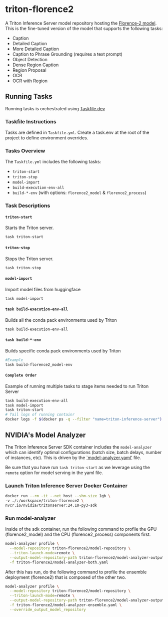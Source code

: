 # triton-florence2
A Triton Inference Server model repository hosting the
[Florence-2 model](https://huggingface.co/mrhendrey/Florence-2-large-ft-safetensors).
This is the fine-tuned version of the model that supports the following tasks:

* Caption
* Detailed Caption
* More Detailed Caption
* Caption to Phrase Grounding (requires a text prompt)
* Object Detection
* Dense Region Caption
* Region Proposal
* OCR
* OCR with Region

## Running Tasks
Running tasks is orchestrated using [Taskfile.dev](https://taskfile.dev)

### Taskfile Instructions
Tasks are defined in `Taskfile.yml`. Create a task.env at the root of the project
to define environment overrides.

### Tasks Overview
The `Taskfile.yml` includes the following tasks:

* `triton-start`
* `triton-stop`
* `model-import`
* `build-execution-env-all`
* `build-*-env` (with options: `florence2_model` & `florence2_process`)

### Task Descriptions

#### `triton-start`

Starts the Triton server.

```sh
task triton-start
```

#### `triton-stop`

Stops the Triton server.

```sh
task triton-stop
```

#### `model-import`

Import model files from huggingface

```sh
task model-import
```

#### `task build-execution-env-all`

Builds all the conda pack environments used by Triton

```sh
task build-execution-env-all
```

#### `task build-*-env`

Builds specific conda pack environments used by Triton

```sh
#Example 
task build-florence2_model-env
```

#### `Complete Order`

Example of running multiple tasks to stage items needed to run Triton Server

```sh
task build-execution-env-all
task model-import
task triton-start
# Tail logs of running containr
docker logs -f $(docker ps -q --filter "name=triton-inference-server")
```

## NVIDIA's Model Analyzer
The Triton Inference Server SDK container includes the `model-analyzer` which can
identify optimal configurations (batch size, batch delays, number of instances, etc).
This is driven by the [`model-analyzer.yaml'](model-analyzer.yaml) file.

Be sure that you have run `task triton-start` as we leverage using the `remote` option
for model serving in the yaml file.

### Launch Triton Inference Server Docker Container

```sh
docker run --rm -it --net host --shm-size 1gb \
-v ./:/workspace/triton-florence2 \
nvcr.io/nvidia/tritonserver:24.10-py3-sdk
```

### Run model-analyzer
Inside of the sdk container, run the following command to profile the GPU
(florence2_model) and the CPU (florence2_process) components first.

```sh
model-analyzer profile \
  --model-repository triton-florence2/model-repository \
  --triton-launch-mode=remote \
  --output-model-repository-path triton-florence2/model-analyzer-output/brute_both \
  -f triton-florence2/model-analyzer-both.yaml
```

After this has run, do the following command to profile the ensemble deployment
(florence2) that is composed of the other two.

```sh
model-analyzer profile \
  --model-repository triton-florence2/model-repository \
  --triton-launch-mode=remote \
  --output-model-repository-path triton-florence2/model-analyzer-output/ensemble \
  -f triton-florence2/model-analyzer-ensemble.yaml \
  --override_output_model_repository
```